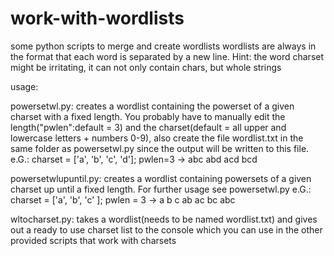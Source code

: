 # work-with-wordlists
some python scripts to merge and create wordlists
wordlists are always in the format that each word is separated by a new line.
Hint: the word charset might be irritating, it can not only contain chars, but whole strings

usage:

powersetwl.py: 
creates a wordlist containing the powerset of a given charset with a fixed length. You probably have to manually edit the length("pwlen":default = 3) and the charset(default = all upper and lowercase letters + numbers 0-9), also create the file wordlist.txt in the same folder as powersetwl.py since the output will be written to this file.
e.G.: charset = ['a', 'b', 'c', 'd']; pwlen=3 -> abc abd acd bcd 


powersetwlupuntil.py:
creates a wordlist containing powersets of a given charset up until a fixed length. For further usage see powersetwl.py
e.G.: charset = ['a', 'b', 'c' ]; pwlen = 3 -> a b c ab ac bc abc


wltocharset.py:
takes a wordlist(needs to be named wordlist.txt) and gives out a ready to use charset list to the console which you can use in the other provided scripts that work with charsets
